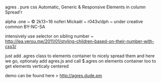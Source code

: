  agres .
  pure css Automatic, Generic & Responsive Elements in column Spread'r
  
   alpha .one ~ © 2k13~16 noferi Mickaël ~ r043v/dph ~ under creative common BY-NC-SA
  
  intensively use selector on sibling number ~ http://lea.verou.me/2011/01/styling-children-based-on-their-number-with-css3/
 
 
 just add .agres class to elements container to nicely spread them and here we go,
 optionaly add agres.js and call $.agres on elements container too to get elements verticaly centered
 
demo can be found here > http://agres.dude.pm

